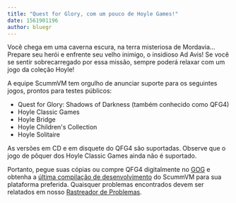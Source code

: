 ```yaml
---
title: "Quest for Glory, com um pouco de Hoyle Games!"
date: 1561901196
author: bluegr
---
```


Você chega em uma caverna escura, na terra misteriosa de Mordavia... Prepare seu herói e enfrente seu velho inimigo, o insidioso Ad Avis! Se você se sentir sobrecarregado por essa missão, sempre poderá relaxar com um jogo da coleção Hoyle!

A equipe ScummVM tem orgulho de anunciar suporte para os seguintes jogos, prontos para testes públicos:

*   Quest for Glory: Shadows of Darkness (também conhecido como QFG4)
*   Hoyle Classic Games
*   Hoyle Bridge
*   Hoyle Children's Collection
*   Hoyle Solitaire

As versões em CD e em disquete do QFG4 são suportadas. Observe que o jogo de pôquer dos Hoyle Classic Games ainda não é suportado.

Portanto, pegue suas cópias ou compre QFG4 digitalmente no [GOG](https://www.gog.com/game/quest_for_glory) e obtenha a [última compilação de desenvolvimento](https://buildbot.scummvm.org/builds.html) do ScummVM para sua plataforma preferida. Quaisquer problemas encontrados devem ser relatados em nosso [Rastreador de Problemas](https://bugs.scummvm.org/).
